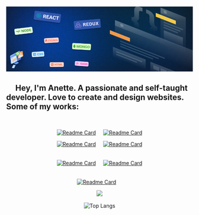 <div align='center' width ='100%'>

![cover](./banner.png)

</div>
<h2> &nbsp;&nbsp;&nbsp;&nbsp;   Hey, I'm Anette. A passionate and self-taught developer. Love to create and design websites. Some of my works: </h2>
<br/>

<div align='center'>

[![Readme Card](https://github-readme-stats.vercel.app/api/pin/?username=redsquirrrel&repo=full-stack-open-2021&theme=tokyonight)](https://github.com/RedSquirrrel/full-stack-open-2021) &nbsp;&nbsp;&nbsp; [![Readme Card](https://github-readme-stats.vercel.app/api/pin/?username=redsquirrrel&repo=Tip-Calculator&theme=tokyonight)](https://github.com/RedSquirrrel/tip-calculator)

[![Readme Card](https://github-readme-stats.vercel.app/api/pin/?username=redsquirrrel&repo=time-tracking-dashboard&theme=tokyonight)](https://github.com/RedSquirrrel/Time-Tracking-Dashboard) &nbsp;&nbsp;&nbsp; [![Readme Card](https://github-readme-stats.vercel.app/api/pin/?username=redsquirrrel&repo=sunnyside-agency-landing-page&theme=tokyonight)](https://github.com/RedSquirrrel/sunnyside-agency-landing-page)
<br/>
<br/>
<br/>
[![Readme Card](https://github-readme-stats.vercel.app/api/pin/?username=redsquirrrel&repo=todo&theme=tokyonight)](https://github.com/RedSquirrrel/todo) &nbsp;&nbsp;&nbsp;
[![Readme Card](https://github-readme-stats.vercel.app/api/pin/?username=redsquirrrel&repo=space-tourism&theme=tokyonight)](https://github.com/RedSquirrrel/space-tourism)
<br/>
<br/>
<br/>
[![Readme Card](https://github-readme-stats.vercel.app/api/pin/?username=redsquirrrel&repo=keyboard-event&theme=tokyonight)](https://github.com/RedSquirrrel/keyboard-event) &nbsp;&nbsp;&nbsp;

</div>

<p align='center'>
<img width='38%' src="https://github-readme-stats.vercel.app/api?username=redsquirrrel&show_icons=true&theme=tokyonight" > 
</p>

<p align='center'>
<img width='38%' src="https://github-readme-stats.vercel.app/api/top-langs/?username=redsquirrrel&theme=tokyonight" alt="Top Langs">
</p>
